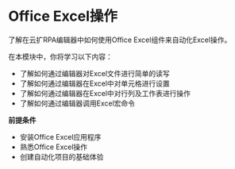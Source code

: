 # Office Excel操作
了解在云扩RPA编辑器中如何使用Office Excel组件来自动化Excel操作。

在本模块中，你将学习以下内容：
- 了解如何通过编辑器对Excel文件进行简单的读写
- 了解如何通过编辑器在Excel中对单元格进行设置
- 了解如何通过编辑器在Excel中对行列及工作表进行操作
- 了解如何通过编辑器调用Excel宏命令

**前提条件**

- 安装Office Excel应用程序
- 熟悉Office Excel操作
- 创建自动化项目的基础体验

